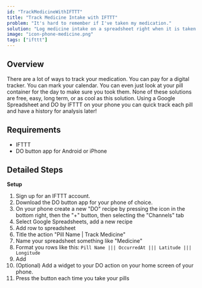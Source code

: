 ```yaml
---
id: "TrackMedicineWithIFTTT"
title: "Track Medicine Intake with IFTTT"
problem: "It's hard to remember if I've taken my medication."
solution: "Log medicine intake on a spreadsheet right when it is taken."
image: "icon-phone-medicine.png"
tags: ["ifttt"]
---
```


Overview
--------

There are a lot of ways to track your medication. You can pay for a digital tracker. You can mark your calendar. You can even just look at your pill container for the day to make sure you took them. None of these solutions are free, easy, long term, or as cool as this solution. Using a Google Spreadsheet and DO by IFTTT on your phone you can quick track each pill and have a history for analysis later!


Requirements
------------

 * IFTTT
 * DO button app for Android or iPhone

Detailed Steps
--------------

**Setup**

 1. Sign up for an IFTTT account.
 1. Download the DO button app for your phone of choice.
 1. On your phone create a new "DO" recipe by pressing the icon in the bottom right, then the "+" button, then selecting the "Channels" tab
 1. Select Google Spreadsheets, add a new recipe
 1. Add row to spreadsheet
 1. Title the action "Pill Name | Track Medicine"
 1. Name your spreadsheet something like "Medicine"
 1. Format you rows like this: `Pill Name ||| OccurredAt ||| Latitude ||| Longitude`
 1. Add
 1. (Optional) Add a widget to your DO action on your home screen of your phone.
 1. Press the button each time you take your pills
